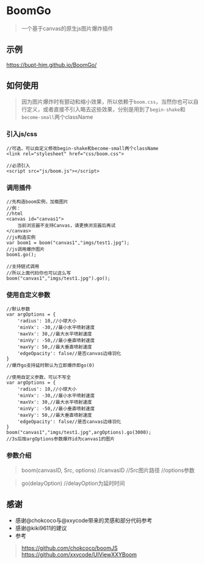 # BoomGo
>一个基于canvas的原生js图片爆炸插件

## 示例
https://bupt-hjm.github.io/BoomGo/

## 如何使用

>因为图片爆炸时有颤动和缩小效果，所以依赖于`boom.css`，当然你也可以自行定义，或者直接不引入略去这些效果，分别是用到了`begin-shake`和`become-small`两个className

### **引入js/css**
```
//可选，可以自定义修改begin-shake和become-small两个className
<link rel="stylesheet" href="css/boom.css">
```

```
//必须引入
<script src="js/boom.js"></script>
```

### **调用插件**
```
//先构造boom实例，加载图片
//例：
//html
<canvas id="canvas1">
    当前浏览器不支持Canvas，请更换浏览器后再试
</canvas>
//js构造实例
var boom1 = boom("canvas1","imgs/test1.jpg");
//js调用爆炸图片
boom1.go();

```

```
//支持链式调用
//所以上面代码你也可以这么写
boom("canvas1","imgs/test1.jpg").go();
```

### **使用自定义参数**
```
//默认参数
var argOptions = {
    'radius': 10,//小球大小
    'minVx': -30,//最小水平喷射速度
    'maxVx': 30,//最大水平喷射速度
    'minVy': -50,//最小垂直喷射速度
    'maxVy': 50,//最大垂直喷射速度
    'edgeOpacity': false//是否canvas边缘羽化
}
//爆炸go支持延时默认为立即爆炸即go(0)
```

```
//使用自定义参数，可以不写全
var argOptions = {
    'radius': 10,//小球大小
    'minVx': -30,//最小水平喷射速度
    'maxVx': 30,//最大水平喷射速度
    'minVy': -50,//最小垂直喷射速度
    'maxVy': 50,//最大垂直喷射速度
    'edgeOpacity': false//是否canvas边缘羽化
}
boom("canvas1","imgs/test1.jpg",argOptions).go(3000);
//3s后按argOptions参数爆炸id为canvas1的图片
```


### 参数介绍
>boom(canvasID, Src, options)
>//canvasID
>//Src图片路径
>//options参数

>go(delayOption)
>//delayOption为延时时间

## 感谢

- 感谢@chokcoco与@xxycode带来的灵感和部分代码参考
- 感谢@kiki9611的建议
- 参考

>https://github.com/chokcoco/boomJS
>https://github.com/xxycode/UIViewXXYBoom

